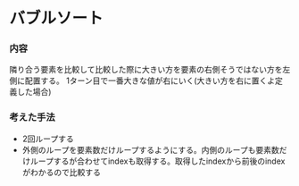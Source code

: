 # バブルソート

### 内容
隣り合う要素を比較して比較した際に大きい方を要素の右側そうではない方を左側に配置する。
1ターン目で一番大きな値が右にいく(大きい方を右に置くよ定義した場合)

### 考えた手法
- 2回ループする
- 外側のループを要素数だけループするようにする。内側のループも要素数だけループするが合わせてindexも取得する。取得したindexから前後のindexがわかるので比較する